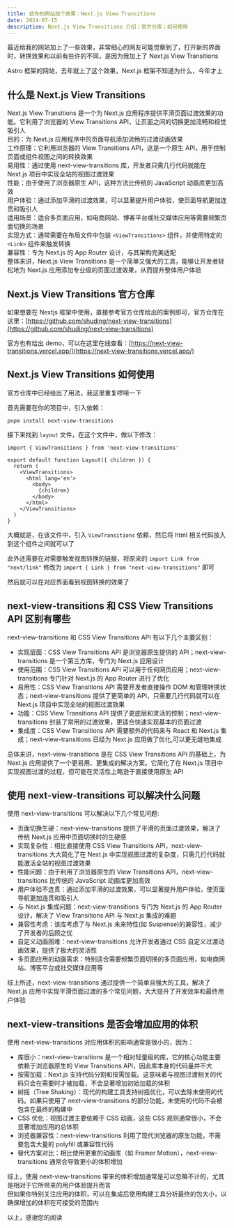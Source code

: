 ```yaml
---
title: 给你的网站加个效果：Next.js View Transitions
date: 2024-07-15
description: Next.js View Transitions 介绍；官方仓库；如何使用
---
```


最近给我的网站加上了一些效果，非常细心的网友可能觉察到了，打开新的界面时，转换效果和以前有些许的不同，是因为我加上了 Next.js View Transitions

Astro 框架的网站，去年就上了这个效果，Next.js 框架不知道为什么，今年才上

## 什么是 Next.js View Transitions

Next.js View Transitions 是一个为 Next.js 应用程序提供平滑页面过渡效果的功能。它利用了浏览器的 View Transitions API，让页面之间的切换更加流畅和视觉吸引人   
目的：为 Next.js 应用程序中的页面导航添加流畅的过渡动画效果   
工作原理：它利用浏览器的 View Transitions API，这是一个原生 API，用于控制页面或组件视图之间的转换效果   
易用性：通过使用 next-view-transitions 库，开发者只需几行代码就能在 Next.js 项目中实现全站的视图过渡效果   
性能：由于使用了浏览器原生 API，这种方法比传统的 JavaScript 动画库更加高效   
用户体验：通过添加平滑的过渡效果，可以显著提升用户体验，使页面导航更加连贯和吸引人   
适用场景：适合多页面应用，如电商网站、博客平台或社交媒体应用等需要频繁页面切换的场景   
实现方式：通常需要在布局文件中包装 `<ViewTransitions>` 组件，并使用特定的 `<Link>` 组件来触发转换   
兼容性：专为 Next.js 的 App Router 设计，与其架构完美适配   
整体来讲，Next.js View Transitions 是一个简单又强大的工具，能够让开发者轻松地为 Next.js 应用添加专业级的页面过渡效果，从而提升整体用户体验

## Next.js View Transitions 官方仓库

如果想要在 Nextjs 框架中使用，直接参考官方仓库给出的案例即可，官方仓库在这里：[https://github.com/shuding/next-view-transitions](https://github.com/shuding/next-view-transitions)

官方也有给出 demo，可以在这里在线查看：[https://next-view-transitions.vercel.app/](https://next-view-transitions.vercel.app/)

## Next.js View Transitions 如何使用

官方仓库中已经给出了用法，我这里重复啰嗦一下

首先需要在你的项目中，引入依赖：

```
pnpm install next-view-transitions
```

接下来找到 `layout` 文件，在这个文件中，做以下修改：

```
import { ViewTransitions } from 'next-view-transitions'

export default function Layout({ children }) {
  return (
    <ViewTransitions>
      <html lang='en'>
        <body>
          {children}
        </body>
      </html>
    </ViewTransitions>
  )
}
```

大概就是，在该文件中，引入 `ViewTransitions` 依赖，然后将 html 相关代码放入到这个组件之间就可以了

此外还需要在对需要触发视图转换的链接，将原来的 `import Link from "next/link"` 修改为 `import { Link } from "next-view-transitions"` 即可

然后就可以在对应界面看到视图转换的效果了

## next-view-transitions 和 CSS View Transitions API 区别有哪些

next-view-transitions 和 CSS View Transitions API 有以下几个主要区别：   
- 实现层面：CSS View Transitions API 是浏览器原生提供的 API；next-view-transitions 是一个第三方库，专门为 Next.js 应用设计   
- 使用范围：CSS View Transitions API 可以用于任何网页应用；next-view-transitions 专门针对 Next.js 的 App Router 进行了优化   
- 易用性：CSS View Transitions API 需要开发者直接操作 DOM 和管理转换状态；next-view-transitions 提供了更简单的 API，只需要几行代码就可以在 Next.js 项目中实现全站的视图过渡效果   
- 功能：CSS View Transitions API 提供了更底层和灵活的控制；next-view-transitions 封装了常用的过渡效果，更适合快速实现基本的页面过渡   
- 集成度：CSS View Transitions API 需要额外的代码来与 React 和 Next.js 集成；next-view-transitions 已经为 Next.js 应用做了优化,可以更无缝地集成

总体来讲，next-view-transitions 是在 CSS View Transitions API 的基础上，为 Next.js 应用提供了一个更易用、更集成的解决方案。它简化了在 Next.js 项目中实现视图过渡的过程，但可能在灵活性上略逊于直接使用原生 API

## 使用 next-view-transitions 可以解决什么问题

使用 next-view-transitions 可以解决以下几个常见问题:   
- 页面切换生硬：next-view-transitions 提供了平滑的页面过渡效果，解决了传统 Next.js 应用中页面切换时的生硬感   
- 实现复杂性：相比直接使用 CSS View Transitions API，next-view-transitions 大大简化了在 Next.js 中实现视图过渡的复杂度，只需几行代码就能激活全站的视图过渡效果   
- 性能问题：由于利用了浏览器原生的 View Transitions API，next-view-transitions 比传统的 JavaScript 动画库更加高效   
- 用户体验不连贯：通过添加平滑的过渡效果，可以显著提升用户体验，使页面导航更加连贯和吸引人   
- 与 Next.js 集成问题：next-view-transitions 专门为 Next.js 的 App Router 设计，解决了 View Transitions API 与 Next.js 集成的难题   
- 兼容性考虑：该库考虑了与 Next.js 未来特性(如 Suspense)的兼容性，减少了开发者的后顾之忧   
- 自定义动画困难：next-view-transitions 允许开发者通过 CSS 自定义过渡动画效果，提供了极大的灵活性   
- 多页面应用的动画需求：特别适合需要频繁页面切换的多页面应用，如电商网站、博客平台或社交媒体应用等

综上所述，next-view-transitions 通过提供一个简单且强大的工具，解决了 Next.js 应用中实现平滑页面过渡的多个常见问题，大大提升了开发效率和最终用户体验

## next-view-transitions 是否会增加应用的体积

使用 next-view-transitions 对应用体积的影响通常是很小的，因为：   
- 库很小：next-view-transitions 是一个相对轻量级的库，它的核心功能主要依赖于浏览器原生的 View Transitions API，因此库本身的代码量并不大   
- 按需加载：Next.js 支持代码分割和按需加载。这意味着与视图过渡相关的代码只会在需要时才被加载，不会显著增加初始加载的体积   
- 树摇（Tree Shaking）：现代的构建工具支持树摇优化，可以去除未使用的代码。如果只使用了 next-view-transitions 的部分功能，未使用的代码不会被包含在最终的构建中   
- CSS 优化：视图过渡主要依赖于 CSS 动画，这些 CSS 规则通常很小，不会显著增加应用的总体积   
- 浏览器兼容性：next-view-transitions 利用了现代浏览器的原生功能，不需要包含大量的 polyfill 或兼容性代码   
- 替代方案对比：相比使用更重的动画库（如 Framer Motion），next-view-transitions 通常会导致更小的体积增加

综上，使用 next-view-transitions 带来的体积增加通常是可以忽略不计的，尤其是相对于它所带来的用户体验提升而言   
但如果你特别关注应用的体积，可以在集成后使用构建工具分析最终的包大小，以确保增加的体积在可接受的范围内

以上，感谢您的阅读